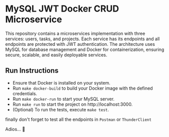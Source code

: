 # MySQL JWT Docker CRUD Microservice
This repository contains a microservices implementation with three services: users, tasks, and projects.
Each service has its endpoints and all endpoints are protected with JWT authentication. 
The architecture uses MySQL for database management and Docker for containerization, ensuring secure, scalable, and easily deployable services.

## Run Instructions
- Ensure that Docker is installed on your system.
- Run `make docker-build` to build your Docker image with the defined credentials.
- Run `make docker-run` to start your MySQL server.
- Run `make run` to start the project on http://localhost:3000.
- (Optional) To run the tests, execute `make test`.

finally don't forget to test all the endpoints in `Postman` or `ThunderClient`

Adios... 👋



